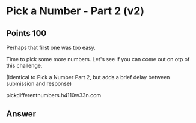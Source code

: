 # Pick a Number - Part 2 (v2)

## Points 100

Perhaps that first one was too easy.

Time to pick some more numbers. Let's see if you can come out on otp of this challenge.

(Identical to Pick a Number Part 2, but adds a brief delay between submission and response)

pickdifferentnumbers.h4110w33n.com

## Answer

